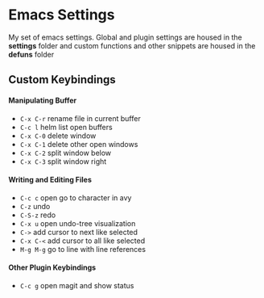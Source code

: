 # Emacs Settings
My set of emacs settings. Global and plugin settings are housed in the **settings** folder and custom functions and other snippets are housed in the **defuns** folder

## Custom Keybindings

#### Manipulating Buffer
* `C-x C-r` rename file in current buffer
* `C-c l` helm list open buffers
* `C-x C-0` delete window
* `C-x C-1` delete other open windows
* `C-x C-2` split window below
* `C-x C-3` split window right

#### Writing and Editing Files
* `C-c c` open go to character in avy
* `C-z` undo
* `C-S-z` redo
* `C-x u` open undo-tree visualization
* `C->` add cursor to next like selected
* `C-x C-<` add cursor to all like selected
* `M-g M-g` go to line with line references

#### Other Plugin Keybindings
* `C-c g` open magit and show status

